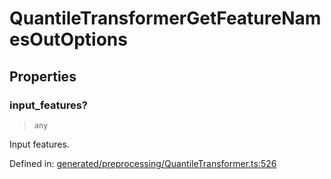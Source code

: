 # QuantileTransformerGetFeatureNamesOutOptions

## Properties

### input\_features?

> `any`

Input features.

Defined in:  [generated/preprocessing/QuantileTransformer.ts:526](https://github.com/transitive-bullshit/scikit-learn-ts/blob/122b3c0/packages/sklearn/src/generated/preprocessing/QuantileTransformer.ts#L526)
